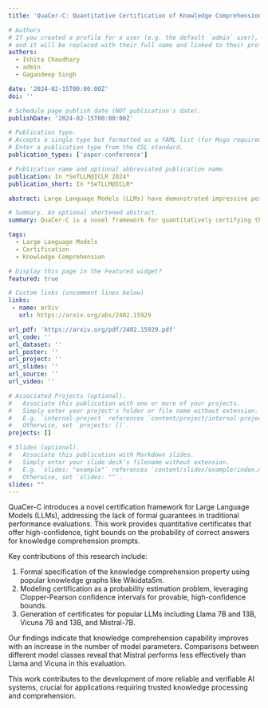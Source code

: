 ```yaml
---
title: 'QuaCer-C: Quantitative Certification of Knowledge Comprehension in LLMs'

# Authors
# If you created a profile for a user (e.g. the default `admin` user), write the username (folder name) here
# and it will be replaced with their full name and linked to their profile.
authors:
  - Ishita Chaudhary
  - admin
  - Gagandeep Singh

date: '2024-02-15T00:00:00Z'
doi: ''

# Schedule page publish date (NOT publication's date).
publishDate: '2024-02-15T00:00:00Z'

# Publication type.
# Accepts a single type but formatted as a YAML list (for Hugo requirements).
# Enter a publication type from the CSL standard.
publication_types: ['paper-conference']

# Publication name and optional abbreviated publication name.
publication: In *SeTLLM@ICLR 2024*
publication_short: In *SeTLLM@ICLR*

abstract: Large Language Models (LLMs) have demonstrated impressive performance on several benchmarks. However, traditional studies do not provide formal guarantees on the performance of LLMs. In this work, we propose a novel certification framework for LLM, QuaCer-C, wherein we formally certify the knowledge-comprehension capabilities of popular LLMs. Our certificates are quantitative — they consist of high-confidence, tight bounds on the probability that the target LLM gives the correct answer on any relevant knowledge comprehension prompt. Our certificates for the Llama, Vicuna, and Mistral LLMs indicate that the knowledge comprehension capability improves with an increase in the number of parameters and that the Mistral model is less performant than the rest in this evaluation.

# Summary. An optional shortened abstract.
summary: QuaCer-C is a novel framework for quantitatively certifying the knowledge comprehension capabilities of Large Language Models, providing formal guarantees on their performance.

tags:
  - Large Language Models
  - Certification
  - Knowledge Comprehension

# Display this page in the Featured widget?
featured: true

# Custom links (uncomment lines below)
links:
 - name: arXiv
   url: https://arxiv.org/abs/2402.15929

url_pdf: 'https://arxiv.org/pdf/2402.15929.pdf'
url_code: ''
url_dataset: ''
url_poster: ''
url_project: ''
url_slides: ''
url_source: ''
url_video: ''

# Associated Projects (optional).
#   Associate this publication with one or more of your projects.
#   Simply enter your project's folder or file name without extension.
#   E.g. `internal-project` references `content/project/internal-project/index.md`.
#   Otherwise, set `projects: []`.
projects: []

# Slides (optional).
#   Associate this publication with Markdown slides.
#   Simply enter your slide deck's filename without extension.
#   E.g. `slides: "example"` references `content/slides/example/index.md`.
#   Otherwise, set `slides: ""`.
slides: ""
---
```


QuaCer-C introduces a novel certification framework for Large Language Models (LLMs), addressing the lack of formal guarantees in traditional performance evaluations. This work provides quantitative certificates that offer high-confidence, tight bounds on the probability of correct answers for knowledge comprehension prompts.

Key contributions of this research include:

1. Formal specification of the knowledge comprehension property using popular knowledge graphs like Wikidata5m.
2. Modeling certification as a probability estimation problem, leveraging Clopper-Pearson confidence intervals for provable, high-confidence bounds.
3. Generation of certificates for popular LLMs including Llama 7B and 13B, Vicuna 7B and 13B, and Mistral-7B.

Our findings indicate that knowledge comprehension capability improves with an increase in the number of model parameters. Comparisons between different model classes reveal that Mistral performs less effectively than Llama and Vicuna in this evaluation.

This work contributes to the development of more reliable and verifiable AI systems, crucial for applications requiring trusted knowledge processing and comprehension.